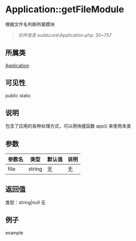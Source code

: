 # Application::getFileModule
根据文件名判断所属模块
> *文件信息* suda\core\Application.php: 30~757
## 所属类 

[Application](../Application.md)

## 可见性

  public  static
## 说明


包含了应用的各种处理方式，可以用快捷函数 app() 来使用本类


## 参数

| 参数名 | 类型 | 默认值 | 说明 |
|--------|-----|-------|-------|
| file |  string | 无 | 无 |

## 返回值
类型：string|null
无

## 例子

example